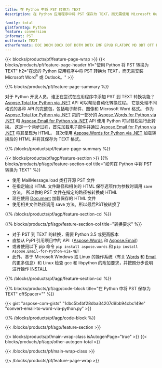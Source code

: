 ```yaml
---
title: 在 Python 中将 PST 转换为 TEXT
description: 在 Python 应用程序中将 PST 保存为 TEXT，而无需使用 Microsoft Outlook 或 Word 

family: total
platformtag: Python
feature: conversion
informat: PST
outformat: TEXT
otherformats: DOC DOCM DOCX DOT DOTM DOTX EMF EPUB FLATOPC MD ODT OTT PCL PDF PS RTF TEXT WORD WORDML BMP GIF IMAGE JPEG TIFF PNG SVG XPS
---
```

{{< blocks/products/pf/feature-page-wrap >}}
{{< blocks/products/pf/feature-page-header h1="使用 Python 将 PST 转换为 TEXT" h2="在您的 Python 应用程序中将 PST 转换为 TEXT，而无需安装 Microsoft Word<sup>&reg;</sup> 或 Outlook。" >}}

{{% blocks/products/pf/feature-page-summary %}}

对于 Python 开发人员，谁正在尝试在应用程序中添加 PST 到 TEXT 转换功能？ [Aspose.Total for Python via .NET](https://products.aspose.com/total/python-net/) API 可以帮助自动化转换过程。 它是处理不同格式的各种 API 的完整包，包括电子邮件、图像和 Microsoft Word 格式。 作为 [Aspose.Total for Python via .NET](https://products.aspose.com/total/python-net/) 包的一部分的 [Aspose.Words for Python via .NET](https://products.aspose.com/words/python-net/) 和 [Aspose.Email for Python via .NET](https://products.aspose.com/email/python-net/) API 使用 Python 可以轻松进行此转换。 这是一个两步过程，首先加载电子邮件并通过 [Aspose.Email for Python via .NET](https://products.aspose.com/email/python-net/) 将其呈现为 HTML。 其次使用 [Aspose.Words for Python via .NET](https://products.aspose.com/words/python-net/) 加载转换后的 HTML 并将其保存为 TEXT 格式。

{{% /blocks/products/pf/feature-page-summary %}}

{{< blocks/products/pf/agp/feature-section >}}
{{% blocks/products/pf/agp/feature-section-col title="如何在 Python 中将 PST 转换为 TEXT" %}}

- 使用 MailMessage.load 类打开源 PST 文件
- 在指定输出 HTML 文件路径和相关的 HTML 保存选项作为参数时调用 `save` 方法。 所以你的 PST 文件在指定的路径被转换成 HTML
- 现在使用 [Document](https://reference.aspose.com/words/python-net/aspose.words/document/) 加载保存的 HTML 文件
- 使用相关文件路径调用 save 方法。所以最后PST被转换了

{{% /blocks/products/pf/agp/feature-section-col %}}

{{% blocks/products/pf/agp/feature-section-col title="转换要求" %}}

- 对于 PST 到 TEXT 的转换，需要 Python 3.5 或更高版本
- 直接从 PyPI 引用项目中的 API（[Aspose.Words](https://pypi.org/project/aspose-words/) 和 [Aspose.Email](https://pypi.org/project/Aspose.Email-for-Python-via-NET/)）
- 或者使用以下 pip 命令 ```pip install aspose.words``` 和 ```pip install Aspose.Email-for-Python-via-NET``` 
- 此外，基于 Microsoft Windows 或 Linux 的操作系统（有关 [Words](https://docs.aspose.com/words/python-net/system-requirements/) 和 [Email](https://docs.aspose.com/email/python-net/system-requirements/) 的更多信息）和 Linux 检查 gcc 和 libpython 的附加要求，并按照分步说明进行操作 [INSTALL](https://docs.aspose.com/words/python-net/installation/)
 

{{% /blocks/products/pf/agp/feature-section-col %}}

{{% blocks/products/pf/agp/code-block title="在 Python 中将 PST 保存为 TEXT" offSpacer="" %}}

{{< gist "aspose-com-gists" "1dbc5b4bf28dba34207d9bb94cbc149e" "convert-email-to-word-via-python.py" >}}

{{% /blocks/products/pf/agp/code-block %}}

{{< /blocks/products/pf/agp/feature-section >}}

{{< blocks/products/pf/main-wrap-class isAutogenPage="true" >}}
{{< blocks/products/pf/agp/other-autogen-total >}}

{{< /blocks/products/pf/main-wrap-class >}}

{{< /blocks/products/pf/feature-page-wrap >}}